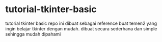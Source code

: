 # tutorial-tkinter-basic

tutorial tkinter basic 
repo ini dibuat sebagai reference buat temen2 yang ingin belajar tkinter dengan mudah.
dibuat secara sederhana dan simple sehingga mudah dipahami
